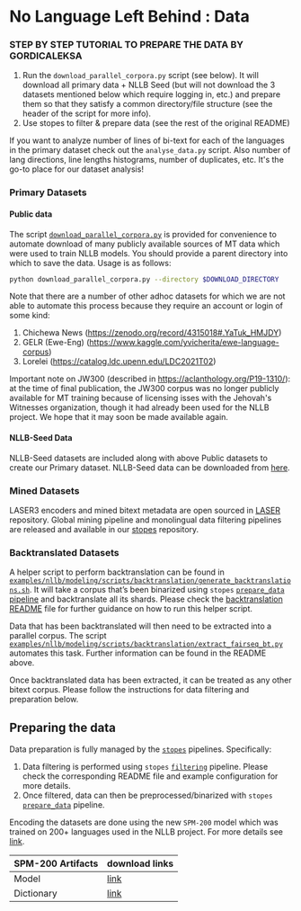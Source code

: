 # No Language Left Behind : Data

### STEP BY STEP TUTORIAL TO PREPARE THE DATA BY GORDICALEKSA

1. Run the `download_parallel_corpora.py` script (see below). It will download all primary data + NLLB Seed (but will not download the 3 datasets mentioned below which require logging in, etc.) and prepare them so that they satisfy a common directory/file structure (see the header of the script for more info).
2. Use stopes to filter & prepare data (see the rest of the original README)

If you want to analyze number of lines of bi-text for each of the languages in the primary dataset check out the `analyse_data.py` script. Also number of lang directions, line lengths histograms, number of duplicates, etc. It's the go-to
place for our dataset analysis!

### Primary Datasets

#### Public data

The script [`download_parallel_corpora.py`](download_parallel_corpora.py) is provided for convenience to automate download of many publicly available sources of MT data
which were used to train NLLB models. You should provide a parent directory into which to save the data. Usage is as follows:

```bash
python download_parallel_corpora.py --directory $DOWNLOAD_DIRECTORY
```

Note that there are a number of other adhoc datasets for which we are
not able to automate this process because they require an account or login
of some kind:

1. Chichewa News (https://zenodo.org/record/4315018#.YaTuk_HMJDY)
2. GELR (Ewe-Eng) (https://www.kaggle.com/yvicherita/ewe-language-corpus)
3. Lorelei (https://catalog.ldc.upenn.edu/LDC2021T02)

Important note on JW300 (described in https://aclanthology.org/P19-1310/):
at the time of final publication, the JW300 corpus was no longer publicly
available for MT training because of licensing isses with the Jehovah's
Witnesses organization, though it had already been used for the NLLB project.
We hope that it may soon be made available again.

#### NLLB-Seed Data

NLLB-Seed datasets are included along with above Public datasets to create our Primary dataset. NLLB-Seed data can be downloaded from [here](https://github.com/facebookresearch/flores/tree/main/nllb_seed).


### Mined Datasets

LASER3 encoders and mined bitext metadata are open sourced in [LASER](https://github.com/facebookresearch/LASER) repository. Global mining pipeline and monolingual data filtering pipelines are released and available in our [stopes](https://github.com/facebookresearch/stopes) repository.

### Backtranslated Datasets

A helper script to perform backtranslation can be found in [`examples/nllb/modeling/scripts/backtranslation/generate_backtranslations.sh`](../modeling/scripts/backtranslation/generate_backtranslations.sh). It will take a corpus that’s been binarized using `stopes` [`prepare_data` pipeline](https://github.com/facebookresearch/stopes/tree/main/stopes/pipelines/prepare_data) and backtranslate all its shards. Please check the [backtranslation README](../modeling/scripts/backtranslation/README.md) file for further guidance on how to run this helper script.

Data that has been backtranslated will then need to be extracted into a parallel corpus. The script [`examples/nllb/modeling/scripts/backtranslation/extract_fairseq_bt.py`](../modeling/scripts/backtranslation/extract_fairseq_bt.py) automates this task. Further information can be found in the README above.

Once backtranslated data has been extracted, it can be treated as any other bitext corpus. Please follow the instructions for data filtering and preparation below.


## Preparing the data

Data preparation is fully managed by the [`stopes`](https://github.com/facebookresearch/stopes) pipelines. Specifically:

1. Data filtering is performed using `stopes` [`filtering`](https://github.com/facebookresearch/stopes/tree/main/stopes/pipelines/filtering) pipeline. Please check the corresponding README file and example configuration for more details.
2. Once filtered, data can then be preprocessed/binarized with `stopes` [`prepare_data`](https://github.com/facebookresearch/stopes/tree/main/stopes/pipelines/prepare_data) pipeline.

Encoding the datasets are done using the new `SPM-200` model which was trained on 200+ languages used in the NLLB project. For more details see [link](../modeling/README.md).

| SPM-200 Artifacts | download links |
| - | - |
| Model | [link](https://tinyurl.com/flores200sacrebleuspm) |
| Dictionary| [link](https://tinyurl.com/nllb200dictionary) |
